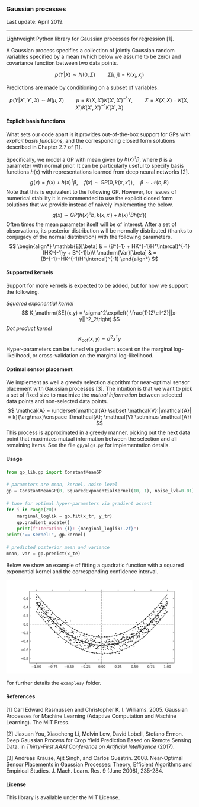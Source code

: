 ### Gaussian processes

Last update: April 2019.

---

Lightweight Python library for Gaussian processes for regression [1].

A Gaussian process specifies a collection of jointly Gaussian random variables specified by a mean (which below we assume to be zero) and covariance function between two data points.

$$
p(Y|X) \sim N(0, \Sigma) \quad \quad \Sigma[i,j] = K(x_i, x_j)
$$

Predictions are made by conditioning on a subset of variables.

$$
p(Y|X',Y',X) \sim N(\mu, \Sigma)\quad\quad \mu = K(X,X')K(X',X')^{-1}Y, \quad\quad\Sigma = K(X,X) - K(X,X')K(X',X')^{-1}K(X',X)
$$

#### Explicit basis functions

What sets our code apart is it provides out-of-the-box support for GPs with *explicit basis functions*, and the corresponding closed form solutions described in Chapter 2.7 of [1]. 

Specifically, we model a GP with mean given by $h(x)^\intercal\beta$, where $\beta$ is a parameter with normal prior. It can be particularly useful to specify basis functions $h(x)$ with representations learned from deep neural networks [2].
$$
g(x) = f(x) + h(x)^\intercal\beta, \quad f(x) \sim GP(0, k(x,x')), \quad \beta\sim \mathcal{N}(b,B)
$$
Note that this is equivalent to the following GP. However, for issues of numerical stability it is recommended to use the explicit closed form solutions that we provide instead of naively implementing the below.
$$
g(x) \sim GP(h(x)^\intercal b, k(x,x') + h(x)^\intercal B h(x'))
$$
Often times the mean parameter itself will be of interest. After a set of observations, its posterior distribution will be normally distributed (thanks to conjugacy of the normal distribution) with the following parameters.
$$
\begin{align*}
\mathbb{E}[\beta] & = (B^{-1} + HK^{-1}H^\intercal)^{-1}(HK^{-1}y + B^{-1}b)\\
\mathrm{Var}[\beta] & = (B^{-1}+HK^{-1}H^\intercal)^{-1}
\end{align*}
$$

#### Supported kernels

Support for more kernels is expected to be added, but for now we support the following.

*Squared exponential kernel*
$$
K_\mathrm{SE}(x,y) = \sigma^2\exp\left(-\frac{1}{2\ell^2}||x-y||^2_2\right)
$$
*Dot product kernel*
$$
K_\mathrm{dot}(x,y) = \sigma^2 x^\intercal y
$$
Hyper-parameters can be tuned via gradient ascent on the marginal log-likelihood, or cross-validation on the marginal log-likelihood.

#### Optimal sensor placement

We implement as well a greedy selection algorithm for near-optimal sensor placement with Gaussian processes [3]. The intuition is that we want to pick a set of fixed size to maximize the *mutual information* between selected data points and non-selected data points.
$$
\mathcal{A} = \underset{\mathcal{A} \subset \mathcal{V}:|\mathcal{A}| = k}{\arg\max}\enspace I(\mathcal{A}; \mathcal{V} \setminus \mathcal{A})
$$
This process is approximated in a greedy manner, picking out the next data point that maximizes mutual information between the selection and all remaining items. See the file `gp/algs.py` for implementation details.

#### Usage

```python
from gp_lib.gp import ConstantMeanGP

# parameters are mean, kernel, noise level
gp = ConstantMeanGP(0, SquaredExponentialKernel(10, 1), noise_lvl=0.01)

# tune for optimal hyper-parameters via gradient ascent
for i in range(20):
    marginal_loglik = gp.fit(x_tr, y_tr)
    gp.gradient_update()
    print(f"Iteration {i}: {marginal_loglik:.2f}")
print("== Kernel:", gp.kernel)

# predicted posterior mean and variance
mean, var = gp.predict(x_te)
```

Below we show an example of fitting a quadratic function with a squared exponential kernel and the corresponding confidence interval.

![ex_model](svgs/ex.png)

For further details the `examples/` folder.

#### References

[1] Carl Edward Rasmussen and Christopher K. I. Williams. 2005. Gaussian Processes for Machine Learning (Adaptive Computation and Machine Learning). The MIT Press.

[2] Jiaxuan You, Xiaocheng Li, Melvin Low, David Lobell, Stefano Ermon. Deep Gaussian Process for Crop Yield Prediction Based on Remote Sensing Data. in *Thirty-First AAAI Conference on Artificial Intelligence* (2017).

[3] Andreas Krause, Ajit Singh, and Carlos Guestrin. 2008. Near-Optimal Sensor Placements in Gaussian Processes: Theory, Efficient Algorithms and Empirical Studies. J. Mach. Learn. Res. 9 (June 2008), 235-284.

#### License

This library is available under the MIT License.
